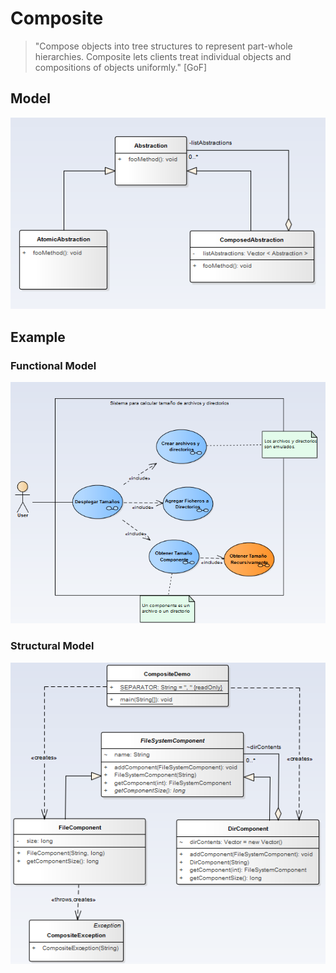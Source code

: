 # Composite

>"Compose objects into tree structures to represent part-whole hierarchies. Composite lets clients treat individual objects and compositions of objects uniformly." [GoF]

## Model
![Model](composite.png)

## Example

### Functional Model
  ![functional](exercise/functional.png)

### Structural Model
  ![structural](exercise/structural.png)
